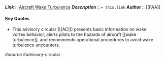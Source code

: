 ***Link***      :: [Aircraft Wake Turbulence](https://www.faa.gov/documentLibrary/media/Advisory_Circular/AC_90-23G.pdf)
***Description***      :: `= this.link`
***Author*** :: [[FAA]]

#### Key Quotes
* This advisory circular ([[AC]]) presents basic information on wake vortex behavior, alerts pilots to the hazards of aircraft [[wake turbulence]], and recommends operational procedures to avoid wake turbulence encounters.

#source #advisory-circular